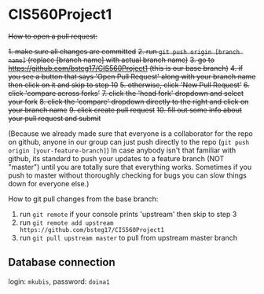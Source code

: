 # CIS560Project1

~~How to open a pull request:~~

~~1. make sure all changes are committed~~
~~2. run `git push origin [branch name]` (replace [branch name] with actual branch name)~~
~~3. go to https://github.com/bsteg17/CIS560Project1 (this is our base branch)~~
~~4. if you see a button that says 'Open Pull Request' along with your branch name then click on it and skip to step 10~~
~~5. otherwise, click 'New Pull Request'~~
~~6. click 'compare across forks'~~
~~7. click the 'head fork' dropdown and select your fork~~
~~8. click the 'compare' dropdown directly to the right and click on your branch name~~
~~9. click create pull request~~
~~10. fill out some info about your pull request and submit~~

(Because we already made sure that everyone is a collaborator for the repo on github, anyone in our group can just push directly to the
repo (`git push origin [your-feature-branch]`) In case anybody isn't that familiar with github, its standard to push
 your updates to a feature branch (NOT "master") until you are totally sure that everything works. Sometimes
if you push to master without thoroughly checking for bugs you can slow things down for everyone else.)

How to git pull changes from the base branch:

1. run `git remote` if your console prints 'upstream' then skip to step 3
2. run `git remote add upstream https://github.com/bsteg17/CIS560Project1`
3. run `git pull upstream master` to pull from upstream master branch

## Database connection

login: `mkubis`, 
password: `doina1`
